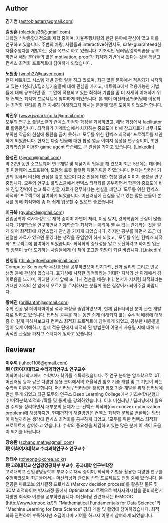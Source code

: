 ## Author
**김기범** (astroblasterr@gmail.com)<br>

**김정훈** (placidus36@gmail.com)<br>
대학원 석박통합과정으로 재학 중이며, 자율주행차량의 판단 분야에 관심이 많고 이를 연구하고 있습니다. 주변의 차량, 사람들과 interactive하면서도, safe-guaranteed한 자율주행차를 개발하는 것을 목표로 하고 있습니다. 기초적인 딥러닝/강화학습을 공부하면서 해당 분야들의 많은 motivation, proof가 최적화 기반에서 왔다는 것을 깨닫고 컨벡스 최적화 프로젝트에 참여하게 되었습니다.

**노원종** (wnoh27@naver.com)<br>
현재 네트워크 시스템 개발 관련 일을 하고 있으며, 최근 많은 분야에서 적용되기 시작하고 있는 머신러닝/딥러닝기술들에 대해 관심을 가지고, 네트워크에서 적용가능한 기법들에 대해 공부하던 중, 그 안에 적용되고 있는 최적화 기법을 좀 더 자세히 이해하기 위해 컨벡스 최적화 프로젝트에 참여하게 되었습니다. 본 책이 머신러닝/딥러닝에 이용되는 최적화 원리를 좀 더 자세히 이해하고자 하시는 분들께 많은 도움이 되었으면 합니다.

**박진우** (www.jwpark.co.kr@gmail.com)<br>
모두의 연구소 풀잎스쿨의 컨벡스 최적화 과정을 기획하였고, 해당 과정에서 facilitator로 활동중입니다. 최적화가 기계학습에서 차지하는 중요도에 비해 참고자료가 너무나도 부족한 작금의 현실에 통탄을 금치 못하고 '모두를 위한 컨벡스 최적화' 프로젝트를 제안하게 되었습니다. 현재는 다중 인물에 대한 합성 얼굴 이미지 생성을 연구중이며, 또한 강화학습을 이용한 game agent 학습에도 큰 관심을 가지고 있습니다. [[LinkedIn](https://www.linkedin.com/in/curt-park/)]

**윤성진** (sjyoon@gmail.com)<br>
약 22년 동안 소프트웨어 연구개발 및 제품기획 업무를 해 왔으며 최근 5년에는 데이터 및 미들웨어 소프트웨어, 모듈형 로봇 플랫폼 제품기획을 하였습니다. 현재는 딥러닝 기반의 컴퓨터 비전에 관심을 갖고 있으며 다중 인물에 대한 합성 얼굴 이미지 생성을 연구중입니다. 모두의 연구소 풀잎스쿨에서 컨벡스 최적화를 공부하면서 학문의 중요도에 비해 진입 장벽이 높고 특히 한글 자료가 전무하다는 현실을 깨닫고 '모두를 위한 컨벡스 최적화' 프로젝트에 참여하게 되었습니다. 머신러닝에 관심을 갖고 있는 많은 분들이 본서를 통해 최적화에 좀 더 쉽게 입문할 수 있으면 좋겠습니다.

**이규복** (gyubokl@gmail.com)<br>
산업공학과 석사과정으로 재학 중이며 자연어 처리, 이상 탐지, 강화학습에 관심이 많습니다. 기계학습을 연구하면서 기계학습과 최적화는 떼려야 뗄 수 없는 관계라는 것을 알게 되어 최적화에 자연스럽게 관심을 가지게 되었습니다. 하지만 공부를 하면서 조금 더 친절한 자료가 있으면 좋겠다는 생각을 끊임없이 하게 되었고, '모두를 위한 컨벡스 최적화' 프로젝트에 참여하게 되었습니다. 최적화의 중요성을 알고 도전하려고 하지만 입문의 장벽이 높아 포기하는 사람들에게 이 책이 조그만 희망이 되길 바랍니다. [[LinkedIn](https://www.linkedin.com/in/gyuboklee/)]

**한영일** (thinkingtoyihan@gmail.com)<br>
Computer Science와 무선통신을 공부하였으며 인지과학, 진화 심리학 그리고 인공 생명 등에 관심이 있습니다. 호기심에 시작한 최적화라는 거대한 지식의 산 아래에서 경이로움을 느끼며, 위대한 지식 앞에 또 다시 겸손을 배움니다. 본서가 저처럼 최적화라는 거대한 지식의 산 앞에서 오르기를 주저하시는 분들께 좋은 길잡이가 되어주길 바랍니다.

**황혜진** (brillianthhj@gmail.com)<br>
수학 전공 및 데이터마이닝 석사 과정을 졸업하였으며, 현재 컴퓨터비전 분야 관련 개발자로 일하고 있습니다. 딥러닝 공부를 하는 동안 쉽게 이해되지 않는 수식적 배경에 대해 좀 더 깊게 파헤쳐보고자 컨벡스 최적화 프로젝트에 참여하게 되었고, 공부한 내용들을 깊이 있게 이해하고, 실제 적용 단에서 최적화 된 방법론이 어떻게 사용될 지에 대해 지속적인 관심을 가지고 스터디에 임하고 있습니다.

## Reviewer
**이주희** (juhee1108@gmail.com)<br>
**現 이화여자대학교 수리과학연구소 연구교수**<br>
이화여자대학교에서 수학박사 학위를 취득하였습니다. 주 연구 분야는 암호학으로 IoT, 머신러닝 등과 같은 다양한 응용 분야에서의 효율적인 암호 기술 개발 및 그 기반이 되는 수학적 이론을 연구합니다. 머신러닝 / 딥러닝을 활용한 암호 기술 개발을 위해 딥러닝에 관심 두게 되었고 최근 모두의 연구소 Deep Learning College에서 기초수학(선형대수/미적분학/최적화 /확률 및 통계)을 강의하였습니다. 이후 머신러닝 / 딥러닝에서 필요한 수학을 정리하면서 대부분의 문제가 논-컨벡스 최적화(non-convex optimization problem)에 해당하지만, 현재까지의 해결방안은 컨벡스 최적화 문제로 변환하는 방법이 아닐까하는 생각에 컨벡스 최적화를 공부하게 되었고, '모두를 위한 컨벡스 최적화' 프로젝트에 참여하고 있습니다. 수학의 중요성을 체감하고 있는 많은 분께 이 책이 도움이 되기를 바랍니다.
<br>

**장승환** (schang.math@gmail.com)<br>
**現 이화여자대학교 수리과학연구소 연구교수**<br>

**정태수** (tcheong@korea.ac.kr) <br>
**現 고려대학교 산업경영공학부 부교수, 공과대학 연구부학장**<br>
고려대학교 산업경영공학부 부교수로 재직 중이며, 최적화 기법을 활용한 다양한 연구를 수행하였으며 최근들어서는 머신러닝과 관련된 산학 프로젝트도 진행 중에 있습니다. 본 전공은 마르코브 의사결정 프로세스 (Markov decision process)를 활용한 물류 및 SCM 최적화이며 박사과정 중에서 Optimization 트랙으로 박사자격시험을 준비하면서 다양한 최적화 이론을 공부하였습니다. 머신러닝 관련해서는 K-MOOC (http://www.kmooc.kr/)의 "Mathematical Fundamentals for Data Science"와 "Machine Learning for Data Science" 강좌 개발 및 촬영에 참여하였습니다. 최적화와 관련하여 부족하지만 조금이나마 기여를 하고자 이렇게 참여하게 되었습니다.
